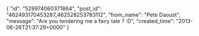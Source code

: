  {
   "id": "529974060371864",
   "post_id": "462493170453287_462528253783112",
   "from_name": "Pete Daoust",
   "message": "Are you tendering me a fairy tale ? :D",
   "created_time": "2013-06-26T21:37:29+0000"
 }
